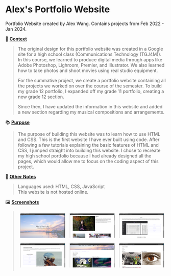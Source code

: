 # Alex's Portfolio Website

Portfolio Website created by Alex Wang. Contains projects from Feb 2022 - Jan 2024.

📖 <u>**Context**</u>
> The original design for this portfolio website was created in a Google site for a high school class (Communications Technology (TGJ4M)). In this course, we learned to produce digital media through apps like Adobe Photoshop, Lighroom, Premier, and Illustrator. We also learned how to take photos and shoot movies using real studio equipment. 
> 
> For the summative project, we create a portfolio website containing all the projects we worked on over the course of the semester. To build my grade 12 portfolio, I expanded off my grade 11 portfolio, creating a new grade 12 section. 
> 
> Since then, I have updated the information in this website and added a new section regarding my musical compositions and arrangements.

📚 <u>**Purpose**</u>
> The purpose of building this website was to learn how to use HTML and CSS. This is the first website I have ever built using code. After following a few tutorials explaining the basic features of HTML and CSS, I jumped straight into building this website. I chose to recreate my high school portfolio because I had already designed all the pages, which would allow me to focus on the coding aspect of this project.

📒 <u>**Other Notes**</u>
> Languages used: HTML, CSS, JavaScript <br>
> This website is not hosted online.

🖼️ <u>**Screenshots**</u>
> <img src="assets/READ ME/1.png" style="width: calc(33.3333% - 15px); margin: 7.5px; float: left;"> <img src="assets/READ ME/2.png" style="width: calc(33.3333% - 15px); margin: 7.5px;"> <img src="assets/READ ME/3.png" style="width: calc(33.3333% - 15px); margin: 7.5px; float: right;">
> <img src="assets/READ ME/4.png" style="width: calc(33.3333% - 15px); margin: 7.5px; float: left;"> <img src="assets/READ ME/6.png" style="width: calc(33.3333% - 15px); margin: 7.5px;"> <img src="assets/READ ME/7.png" style="width: calc(33.3333% - 15px); margin: 7.5px; float: right;">
